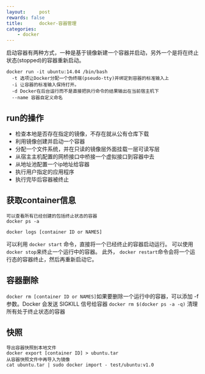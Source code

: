 ```yaml
---
layout:     post
rewards: false
title:      docker-容器管理
categories:
    - docker
---
```




启动容器有两种方式，一种是基于镜像新建一个容器并启动，另外一个是将在终止 状态(stopped)的容器重新启动。
```
docker run -it ubuntu:14.04 /bin/bash
  -t 选项让Docker分配一个伪终端(pseudo-tty)并绑定到容器的标准输入上 
  -i 让容器的标准输入保持打开。
  -d Docker在后台运行而不是直接把执行命令的结果输出在当前宿主机下
  --name 容器自定义命名
```
## run的操作
- 检查本地是否存在指定的镜像，不存在就从公有仓库下载
- 利用镜像创建并启动一个容器
- 分配一个文件系统，并在只读的镜像层外面挂载一层可读写层
- 从宿主主机配置的网桥接口中桥接一个虚拟接口到容器中去 
- 从地址池配置一个ip地址给容器
- 执行用户指定的应用程序
- 执行完毕后容器被终止

## 获取container信息
```
可以查看所有已经创建的包括终止状态的容器
docker ps -a

docker logs [container ID or NAMES]
```

可以利用 `docker start` 命令，直接将一个已经终止的容器启动运行。
可以使用`docker stop`来终止一个运行中的容器。
此外， `docker restart`命令会将一个运行态的容器终止，然后再重新启动它。


## 容器删除
`docker rm [container ID or NAMES]`如果要删除一个运行中的容器，可以添加 -f 参数。Docker 会发送 SIGKILL 信号给容器
`docker rm $(docker ps -a -q)` 清理所有处于终止状态的容器


## 快照
```
导出容器快照到本地文件
docker export [container ID] > ubuntu.tar
从容器快照文件中再导入为镜像
cat ubuntu.tar | sudo docker import - test/ubuntu:v1.0
```